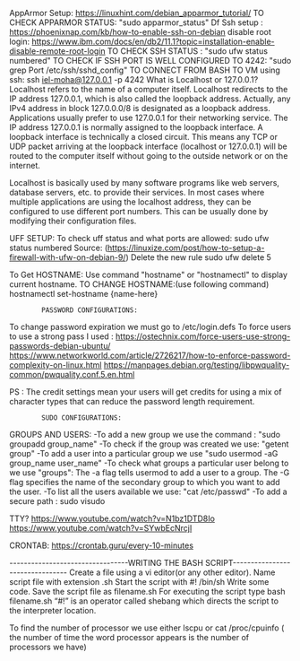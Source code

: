 AppArmor Setup:
https://linuxhint.com/debian_apparmor_tutorial/
	TO CHECK APPARMOR STATUS:
		"sudo apparmor_status"
Df
Ssh setup :
https://phoenixnap.com/kb/how-to-enable-ssh-on-debian
	disable root login:
https://www.ibm.com/docs/en/db2/11.1?topic=installation-enable-disable-remote-root-login
              TO CHECK SSH STATUS :
"sudo ufw status numbered"
		TO CHECK IF SSH PORT IS WELL CONFIGURED TO 4242:
		"sudo grep Port /etc/ssh/sshd_config"
			TO CONNECT FROM BASH TO VM using ssh:
		ssh iel-moha@127.0.0.1 -p 4242
What is Localhost or 127.0.0.1?
Localhost refers to the name of a computer itself. Localhost redirects to the IP address 127.0.0.1, which is also called the loopback address. Actually, any IPv4 address in block 127.0.0.0/8 is designated as a loopback address. Applications usually prefer to use 127.0.0.1 for their networking service. The IP address 127.0.0.1 is normally assigned to the loopback interface. A loopback interface is technically a closed circuit. This means any TCP or UDP packet arriving at the loopback interface (localhost or 127.0.0.1) will be routed to the computer itself without going to the outside network or on the internet.

Localhost is basically used by many software programs like web servers, database servers, etc. to provide their services. In most cases where multiple applications are using the localhost address, they can be configured to use different port numbers. This can be usually done by modifying their configuration files.

UFF SETUP:
To check uff status and what ports are allowed:
		sudo ufw status numbered 
Source: (https://linuxize.com/post/how-to-setup-a-firewall-with-ufw-on-debian-9/)
		Delete the new rule
sudo ufw delete 5

To Get HOSTNAME:
Use command "hostname" or "hostnamectl" to display current hostname.
TO CHANGE HOSTNAME:(use following command)
hostnamectl set-hostname {name-here}

			PASSWORD CONFIGURATIONS:
To change password expiration we must go to /etc/login.defs
To force users to use a strong pass I used :
https://ostechnix.com/force-users-use-strong-passwords-debian-ubuntu/
https://www.networkworld.com/article/2726217/how-to-enforce-password-complexity-on-linux.html
https://manpages.debian.org/testing/libpwquality-common/pwquality.conf.5.en.html

PS : The credit settings mean your users will get credits for using a mix of character types that can reduce the password length requirement.

			SUDO CONFIGURATIONS:


GROUPS AND USERS:
-To add a new group we use the command : "sudo groupadd group_name"
-To check if the group was created we use: "getent group"
-To add a user into a particular group we use "sudo usermod -aG group_name user_name"
-To check what groups a particular user belong to we use "groups":
The -a flag tells usermod to add a user to a group.
The -G flag specifies the name of the secondary group to which you want to add the user.
-To list all the users available we use: "cat /etc/passwd"
-To add a secure path : sudo visudo

TTY?
https://www.youtube.com/watch?v=N1bz1DTD8Io
https://www.youtube.com/watch?v=SYwbEcNrcjI

CRONTAB: 
https://crontab.guru/every-10-minutes


---------------------------------WRITING THE BASH SCRIPT--------------------------------
Create a file using a vi editor(or any other editor). Name script file with extension .sh
Start the script with #! /bin/sh
Write some code.
Save the script file as filename.sh
For executing the script type bash filename.sh
“#!” is an operator called shebang which directs the script to the interpreter location. 

To find the number of processor we use either lscpu or  cat /proc/cpuinfo ( the number of time the word processor appears is the number of processors we have)
